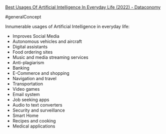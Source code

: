 [Best Usages Of Artificial Intelligence In Everyday Life (2022) - Dataconomy](https://dataconomy.com/2022/05/09/artificial-intelligence-in-everyday-life/#google_vignette)

#generalConcept 

Innumerable usages of Artificial Intelligence in everyday life:
- Improves Social Media
- Autonomous vehicles and aircraft
- Digital assistants
- Food ordering sites
- Music and media streaming services
- Anti-plagiarism
- Banking
- E-Commerce and shopping
- Navigation and travel
- Transportation
- Video games
- Email system
- Job seeking apps
- Audio to text converters
- Security and surveillance
- Smart Home
- Recipes and cooking
- Medical applications